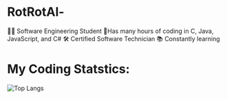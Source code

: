 # RotRotAl-
👨‍💻 Software Engineering Student 🚀Has many hours of coding in C, Java, JavaScript, and C# 🛠️ Certified Software Technician 📚 Constantly learning
# My Coding Statstics:
![Top Langs](https://github-readme-stats.vercel.app/api/top-langs/?username=RotRotAl) 
